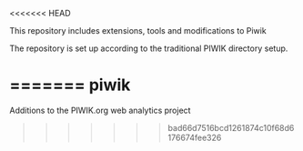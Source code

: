 <<<<<<< HEAD

This repository includes extensions, tools and modifications to Piwik

The repository is set up according to the traditional PIWIK directory setup.


=======
piwik
=====

Additions to the PIWIK.org web analytics project
>>>>>>> bad66d7516bcd1261874c10f68d6176674fee326
